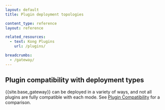 ```yaml
---
layout: default
title: Plugin deployment topologies

content_type: reference
layout: reference

related_resources:
  - text: Kong Plugins
    url: /plugins/

breadcrumbs:
  - /gateway/
---
```


## Plugin compatibility with deployment types

{{site.base_gateway}} can be deployed in a variety of ways, and not all plugins
are fully compatible with each mode. See [Plugin Compatibility](/hub/plugins/compatibility#plugin-compatibility)
for a comparison.
